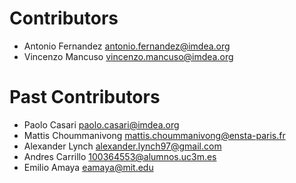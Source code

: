 # Contributors

 * Antonio Fernandez <antonio.fernandez@imdea.org>
 * Vincenzo Mancuso <vincenzo.mancuso@imdea.org>

# Past Contributors

 * Paolo Casari <paolo.casari@imdea.org>
 * Mattis Choummanivong <mattis.choummanivong@ensta-paris.fr>
 * Alexander Lynch <alexander.lynch97@gmail.com>
 * Andres Carrillo <100364553@alumnos.uc3m.es>
 * Emilio Amaya <eamaya@mit.edu>

